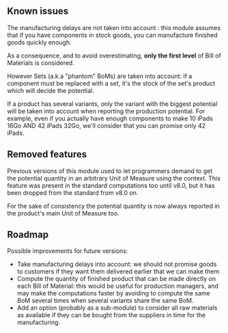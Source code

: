 ## Known issues

The manufacturing delays are not taken into account : this module
assumes that if you have components in stock goods, you can manufacture
finished goods quickly enough.

As a consequence, and to avoid overestimating, **only the first level**
of Bill of Materials is considered.

However Sets (a.k.a "phantom" BoMs) are taken into account: if a
component must be replaced with a set, it's the stock of the set's
product which will decide the potential.

If a product has several variants, only the variant with the biggest
potential will be taken into account when reporting the production
potential. For example, even if you actually have enough components to
make 10 iPads 16Go AND 42 iPads 32Go, we'll consider that you can
promise only 42 iPads.

## Removed features

Previous versions of this module used to let programmers demand to get
the potential quantity in an arbitrary Unit of Measure using the
context. This feature was present in the standard computations too until
v8.0, but it has been dropped from the standard from v8.0 on.

For the sake of consistency the potential quantity is now always
reported in the product's main Unit of Measure too.

## Roadmap

Possible improvements for future versions:

- Take manufacturing delays into account: we should not promise goods to
  customers if they want them delivered earlier that we can make them
- Compute the quantity of finished product that can be made directly on
  each Bill of Material: this would be useful for production managers,
  and may make the computations faster by avoiding to compute the same
  BoM several times when several variants share the same BoM.
- Add an option (probably as a sub-module) to consider all raw materials
  as available if they can be bought from the suppliers in time for the
  manufacturing.
